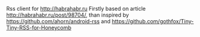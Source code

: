 Rss client for http://habrahabr.ru 
Firstly based on article http://habrahabr.ru/post/98704/,
than inspired by https://github.com/ahorn/android-rss
and  https://github.com/gothfox/Tiny-Tiny-RSS-for-Honeycomb


